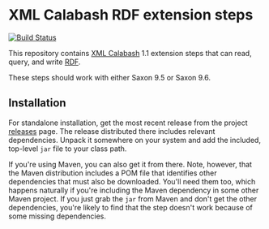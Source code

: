 # XML Calabash RDF extension steps

[![Build Status](https://travis-ci.org/ndw/xmlcalabash1-rdf.svg?branch=master)](https://travis-ci.org/ndw/xmlcalabash1-rdf.svg?branch=master)

This repository contains
[XML Calabash](http://github.com/ndw/xmlcalabash1) 1.1 extension
steps that can read, query, and write [RDF](http://www.w3.org/RDF/).

These steps should work with either Saxon 9.5 or Saxon 9.6.

## Installation

For standalone installation, get the most recent release from the project
[releases](http://github.com/ndw/xmlcalabash1-rdf/releases) page.
The release distributed there includes
relevant dependencies. Unpack it somewhere on your system and add the
included, top-level `jar` file to your class path.

If you're using Maven, you can also get it from there. Note, however, that
the Maven distribution includes a POM file that identifies other dependencies
that must also be downloaded. You'll need them too, which happens naturally
if you're including the Maven dependency in some other Maven project.
If you just grab the `jar` from Maven and don't get the other dependencies,
you're likely to find that the step doesn't work because of some missing
dependencies.

